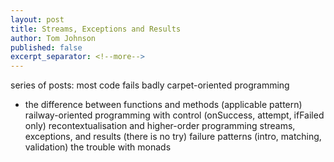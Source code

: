 ```yaml
---
layout: post
title: Streams, Exceptions and Results
author: Tom Johnson
published: false
excerpt_separator: <!--more-->
---
```


series of posts:
  most code fails badly
  carpet-oriented programming
  * the difference between functions and methods (applicable pattern)
  railway-oriented programming with control (onSuccess, attempt, ifFailed only)
  recontextualisation and higher-order programming
  streams, exceptions, and results (there is no try)
  failure patterns (intro, matching, validation)
  the trouble with monads
